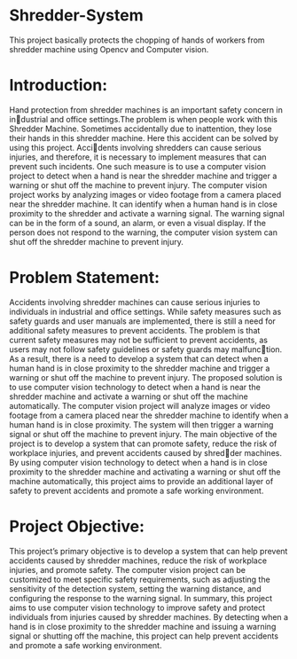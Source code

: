# Shredder-System
This project basically protects the chopping of hands of workers from shredder machine using Opencv and Computer vision.
# Introduction:
Hand protection from shredder machines is an important safety concern in industrial and office settings.The problem is when people work with this Shredder
Machine. Sometimes accidentally due to inattention, they lose their hands in this
shredder machine. Here this accident can be solved by using this project. Accidents involving shredders can cause serious injuries, and therefore, it is necessary
to implement measures that can prevent such incidents. One such measure is to
use a computer vision project to detect when a hand is near the shredder machine
and trigger a warning or shut off the machine to prevent injury.
The computer vision project works by analyzing images or video footage from
a camera placed near the shredder machine. It can identify when a human hand
is in close proximity to the shredder and activate a warning signal. The warning
signal can be in the form of a sound, an alarm, or even a visual display. If the
person does not respond to the warning, the computer vision system can shut off
the shredder machine to prevent injury.
# Problem Statement:
Accidents involving shredder machines can cause serious injuries to individuals in
industrial and office settings. While safety measures such as safety guards and
user manuals are implemented, there is still a need for additional safety measures
to prevent accidents.
The problem is that current safety measures may not be sufficient to prevent
accidents, as users may not follow safety guidelines or safety guards may malfunction. As a result, there is a need to develop a system that can detect when a
human hand is in close proximity to the shredder machine and trigger a warning
or shut off the machine to prevent injury.
The proposed solution is to use computer vision technology to detect when a
hand is near the shredder machine and activate a warning or shut off the machine
automatically. The computer vision project will analyze images or video footage
from a camera placed near the shredder machine to identify when a human hand
is in close proximity. The system will then trigger a warning signal or shut off the
machine to prevent injury.
The main objective of the project is to develop a system that can promote
safety, reduce the risk of workplace injuries, and prevent accidents caused by shredder machines. By using computer vision technology to detect when a hand is in
close proximity to the shredder machine and activating a warning or shut off the
machine automatically, this project aims to provide an additional layer of safety
to prevent accidents and promote a safe working environment.
# Project Objective:
This project’s primary objective is to develop a system that can help prevent
accidents caused by shredder machines, reduce the risk of workplace injuries, and
promote safety. The computer vision project can be customized to meet specific
safety requirements, such as adjusting the sensitivity of the detection system,
setting the warning distance, and configuring the response to the warning signal.
In summary, this project aims to use computer vision technology to improve
safety and protect individuals from injuries caused by shredder machines. By
detecting when a hand is in close proximity to the shredder machine and issuing a
warning signal or shutting off the machine, this project can help prevent accidents
and promote a safe working environment.


